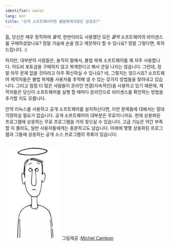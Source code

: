 ```yaml
---
identifier: warez
lang: kor
title: "공개 소프트웨어라면 불법복제걱정은 없겠죠?"
---
```


흠, 당신은 매우 정직하여 *쿨럭*, 한번이라도 사용했던 모든 *쿨럭* 소프트웨어의 라이센스를 구매하셨었나요? 정말 가슴에 손을 얹고 깨끗하다 할 수 있나요? 정말 그렇다면, 축하드립니다. :)

하지만, 대부분의 사람들은, 솔직히 말해서, 불법 복제 소프트웨어를 꽤 자주 사용합니다. 어도비 포토샵을 구매하지 않고 복제한다고 해서 큰일 나지는 않습니다. 그런데, 정말 아무 문제 없을 것이라고 아주 확신하실 수 있나요? 네, 그렇지는 않으시죠? 소프트웨어 제작자들은 불법 복제품 사용자를 추적해 낼 수  있는 갖가지 방법들을 찾아내고 있습니다. 그리고 점점 더 많은 사람들이 온라인 연결(지속적인)을 사용하고 있기 때문에, 제작자들은 당신이 소프트웨어를 실행 할 때마다 온라인으로 라이센스를 확인하는 방법을 추가할 지도 모릅니다.

만약 리눅스를 사용하고 공개 소프트웨어를 설치하신다면, 이런 문제들에 대해서는 절대 걱정하실 필요가 없습니다. 공개 소프트웨어의 대부분은 무료이니까요. 현재 상용화된 프로그램에 상응하는 무료 프로그램을 거의 찾으실 수 있습니다. 고급 기능은 약간 부족할 지 몰라도, 일반 사용자들에게는 충분하고도 남습니다. 아래에 몇몇 상용화된 프로그램과 그들에 상응하는 공개 소스 프로그램의 목록이 있습니다:

<?php

table_parser ("Yes", "No", "Commercial", "Open source", "Exists on 
Windows?");


<br /><br>

<img src="/img/warez.png" />

그림제공 :<a href="http://michel.cambon.free.fr/ampere/salle1bis.htm">Michel Cambon</a>




